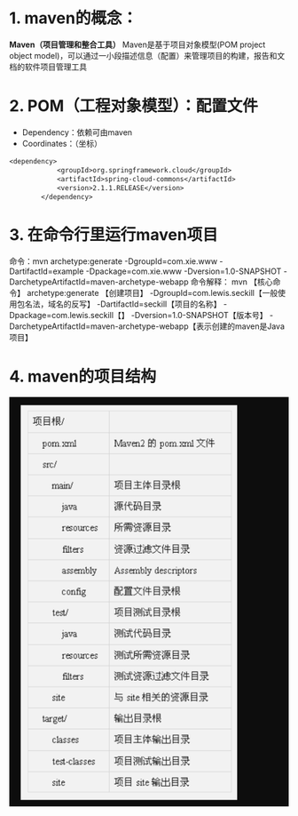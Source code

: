 # 1. maven的概念：
**Maven（项目管理和整合工具）**
Maven是基于项目对象模型(POM project object model)，可以通过一小段描述信息（配置）来管理项目的构建，报告和文档的软件项目管理工具
# 2. POM（工程对象模型）：配置文件
   - Dependency：依赖可由maven
   - Coordinates：（坐标）
```
<dependency>
            <groupId>org.springframework.cloud</groupId>
            <artifactId>spring-cloud-commons</artifactId>
            <version>2.1.1.RELEASE</version>
        </dependency>
```
# 3. 在命令行里运行maven项目
命令：mvn archetype:generate -DgroupId=com.xie.www -DartifactId=example -Dpackage=com.xie.www -Dversion=1.0-SNAPSHOT -DarchetypeArtifactId=maven-archetype-webapp
命令解释：
mvn 【核心命令】
archetype:generate 【创建项目】
-DgroupId=com.lewis.seckill【一般使用包名法，域名的反写】
-DartifactId=seckill【项目的名称】 
-Dpackage=com.lewis.seckill【】
-Dversion=1.0-SNAPSHOT【版本号】
-DarchetypeArtifactId=maven-archetype-webapp【表示创建的maven是Java项目】
# 4. maven的项目结构
![](_v_images/_1536646698_10163.png)

